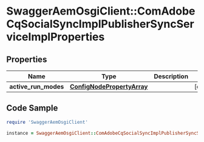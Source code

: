 # SwaggerAemOsgiClient::ComAdobeCqSocialSyncImplPublisherSyncServiceImplProperties

## Properties

Name | Type | Description | Notes
------------ | ------------- | ------------- | -------------
**active_run_modes** | [**ConfigNodePropertyArray**](ConfigNodePropertyArray.md) |  | [optional] 

## Code Sample

```ruby
require 'SwaggerAemOsgiClient'

instance = SwaggerAemOsgiClient::ComAdobeCqSocialSyncImplPublisherSyncServiceImplProperties.new(active_run_modes: null)
```


